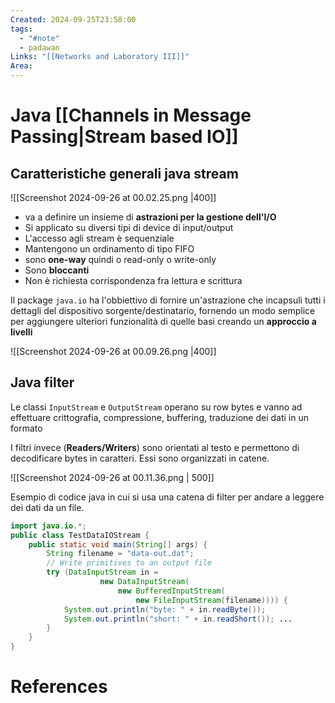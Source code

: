 ```yaml
---
Created: 2024-09-25T23:58:00
tags:
  - "#note"
  - padawan
Links: "[[Networks and Laboratory III]]"
Area:
---
```

# Java [[Channels in Message Passing|Stream based IO]]

## Caratteristiche generali java stream

![[Screenshot 2024-09-26 at 00.02.25.png |400]]

- va a definire un insieme di **astrazioni per la gestione dell'I/O** 
- Si applicato su diversi tipi di device di input/output
- L'accesso agli stream è sequenziale
- Mantengono un ordinamento di tipo FIFO
- sono **one-way** quindi o read-only o write-only
- Sono **bloccanti**
- Non è richiesta corrispondenza fra lettura e scrittura

Il package `java.io` ha l'obbiettivo di fornire un'astrazione che incapsuli tutti i dettagli del dispositivo sorgente/destinatario, fornendo un modo semplice per aggiungere ulteriori funzionalità di quelle basi creando un **approccio a livelli**

![[Screenshot 2024-09-26 at 00.09.26.png |400]]
## Java filter
Le classi `InputStream` e `OutputStream` operano su row bytes e vanno ad effettuare crittografia, compressione, buffering, traduzione dei dati in un formato

I filtri invece (**Readers/Writers**) sono orientati al testo e permettono di decodificare bytes in caratteri. Essi sono organizzati in catene.

![[Screenshot 2024-09-26 at 00.11.36.png | 500]]

Esempio di codice java in cui si usa una catena di filter per andare a leggere dei dati da un file.
```java
import java.io.*; 
public class TestDataIOStream { 
	public static void main(String[] args) { 
		String filename = "data-out.dat"; 
		// Write primitives to an output file 
		try (DataInputStream in = 
					new DataInputStream( 
						new BufferedInputStream( 
							new FileInputStream(filename)))) { 
			System.out.println("byte: " + in.readByte()); 
			System.out.println("short: " + in.readShort()); ...
		}
	}
}
```
# References